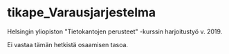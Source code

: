 # tikape_Varausjarjestelma

Helsingin yliopiston "Tietokantojen perusteet" -kurssin harjoitustyö v. 2019.

Ei vastaa tämän hetkistä osaamisen tasoa.
